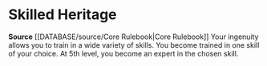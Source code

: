﻿---
id: '28'
name: Skilled Heritage
rarity: Common
rus_type_level: null
source: '[[DATABASE/source/Core Rulebook|Core Rulebook]]'
trait: null
type: Heritage

---
# Skilled Heritage

**Source** [[DATABASE/source/Core Rulebook|Core Rulebook]] 
Your ingenuity allows you to train in a wide variety of skills. You become trained in one skill of your choice. At 5th level, you become an expert in the chosen skill.